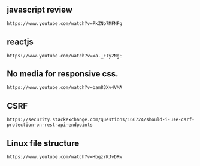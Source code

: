 ## javascript review

`https://www.youtube.com/watch?v=PkZNo7MFNFg`

## reactjs

`https://www.youtube.com/watch?v=xa-_FIy2NgE`

## No media for responsive css.

`https://www.youtube.com/watch?v=bam83Xv4VMA`

## CSRF

`https://security.stackexchange.com/questions/166724/should-i-use-csrf-protection-on-rest-api-endpoints`

## Linux file structure

`https://www.youtube.com/watch?v=HbgzrKJvDRw`
